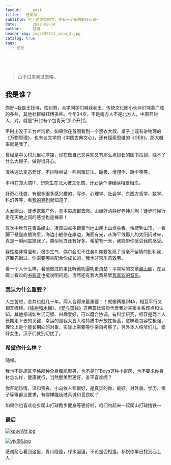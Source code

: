 ```yaml
---
layout:     post
title:   征友帖
subtitle: 叮！这位女同学，你有一个新朋友待认识~
date:       2022-08-14
author:     钰博
header-img: img/190211_snow_3.jpg
catalog: true
tags:
   - 征友
   
   

---
```


> 山不过来我过去咯。

## 我是谁？
你好~我是王钰博，性别男，大学同学们喊我老王，传统文化圈小伙伴们喊慕广陵的多些，其他社群喊钰博多些。今年34岁。不是南方人不是北方人，中原开封人，对，就是“开封有个包青天”那个开封。

平时出没于丰台卢沟桥，如果你在首图看到一个黑衣大叔，桌子上既有讲物理的《万物原理》，也有谈文学的《中国古典文心》，还有探索思维的《GEB》，那大概率就是我了。

曾经是中关村儿里程序猿，现在做自己又喜欢又有那么点擅长的图书策划，赚不了什么大银子，做得很开心。

没啥违法变态爱好，不排除尝试一些刺激玩法，蹦极、滑翔伞、跳伞等等。

本科在郑大搞IT、研究生在北大被文化搞，计划读个博继续相爱相杀。

好奇心旺盛，有很多很多感兴趣的，写作、心理学、社会学、东西方哲学、数学、科幻等等，看[我的豆列](https://www.douban.com/people/Free_Runner/doulists/all)就知道了。

大爱爬山、徒步这些户外，基本每周都去爬。山里好清静好养神儿啊！徒步时候行走在天地之间的感觉也是棒呆！

有次中秋节在青岛崂山，凌晨四点多跟着当地山民上山烧头香。快爬到山顶，一看脚下悬崖直插海里，海边小船停在岸边，海面有光，从海平线那儿的太阳闪过来，真是一瞬间震撼我了。类似地方还有好多，希望有一天，我能带你感受我的感受。

我性格非常温和，极少生气，偶尔会忍不住装X,你要发现了请毫不留情的批判我，这厢先谢过。你需要哪些配合你成长的，我也非常乐意效劳。

看一个人什么样，看他做过的事比听他叨逼叨更清楚：平常写的文章[藏山阁](http://muguangling.com/)，在豆瓣上看过的[书影音](https://m.douban.com/people/42304869/subject_profile)也挺说明问题，当然还有我大黄易里[我喜欢的音乐](https://music.163.com/#/playlist?id=22571970&userid=31444726)。

### 我认为什么重要？
人生苦短，总共也就几十年。两人合得来最重要！！就像两根DNA，相互平行又相互缠绕。《[橡树和木棉](http://muguangling.com/2018/01/21/oak-and-kapok/)》、《[爱与孤独](https://www.douban.com/note/145740473/?_i=0489314zoKpE3t)》这两篇比较能代表我对亲密关系观点和认知。其他都诸如生活习惯、兴趣爱好，可以磨合协调。有科学研究，相容是两个人长期走下去的关键，幸运的是我大五人格特质中开放性极高，意味着包容性极强，理论上是个能长期处的对象，实际上需要等你亲自考察了。另外本人纯爷们儿，爱好女生，汉子们就别叨扰了。

### 希望你什么样？
随缘。

我也不是施瓦辛格那种全身腹肌型男，也不是TFBoys这种小鲜肉，也不要求你身材怎么样，健康就行，当然健美型更好，谁不喜欢呢？

你开朗热情、温和贤良、小鸟依人都很好，是真实的你，最好。对外貌、学历、银子等等都没要求，有哪样能超过真诚和善良呢？

如果你也喜欢徒步爬山打球跑步健身等更好啦，咱们约起来一起爬山打球撸铁～


### 最后
[![xpueWd.jpg](https://s1.ax1x.com/2022/09/17/xpueWd.jpg)](https://imgse.com/i/xpueWd)


[![vjy6l6.jpg](https://s1.ax1x.com/2022/09/13/vjy6l6.jpg)](https://imgse.com/i/vjy6l6)


感谢耐心看到这里，青山隐隐，绿水迢迢，不论是否相逢，都祝你早日找到心上人！ 


